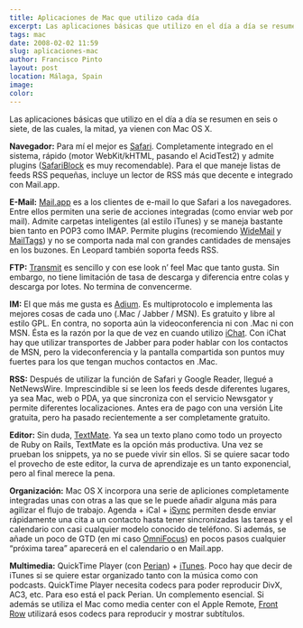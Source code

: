```yaml
---
title: Aplicaciones de Mac que utilizo cada día
excerpt: Las aplicaciones básicas que utilizo en el día a día se resumen en seis o siete, la mayoría incluidas con Mac OS X.
tags: mac
date: 2008-02-02 11:59
slug: aplicaciones-mac
author: Francisco Pinto
layout: post
location: Málaga, Spain
image:
color:
---
```


Las aplicaciones básicas que utilizo en el día a día se resumen en seis o siete, de las cuales, la mitad, ya vienen con Mac OS X.

**Navegador:** Para mí el mejor es [Safari](http://www.apple.com/es/macosx/features/safari). Completamente integrado en el sistema, rápido (motor WebKit/kHTML, pasando el AcidTest2) y admite plugins ([SafariBlock](http://fsbsoftware.com) es muy recomendable). Para el que maneje listas de feeds RSS pequeñas, incluye un lector de RSS más que decente e integrado con Mail.app.

**E-Mail:** [Mail.app](http://www.apple.com/es/macosx/features/mail.html) es a los clientes de e-mail lo que Safari a los navegadores. Entre ellos permiten una serie de acciones integradas (como enviar web por mail). Admite carpetas inteligentes (al estilo iTunes) y se maneja bastante bien tanto en POP3 como IMAP. Permite plugins (recomiendo [WideMail](http://daneharnett.com/) y [MailTags](http://www.indev.ca/MailTags.html)) y no se comporta nada mal con grandes cantidades de mensajes en los buzones. En Leopard también soporta feeds RSS.

**FTP:** [Transmit](http://www.panic.com/transmit) es sencillo y con ese look n’ feel Mac que tanto gusta. Sin embargo, no tiene limitación de tasa de descarga y diferencia entre colas y descarga por lotes. No termina de convencerme.

**IM:** El que más me gusta es [Adium](http://www.adiumx.com). Es multiprotocolo e implementa las mejores cosas de cada uno (.Mac / Jabber / MSN). Es gratuito y libre al estilo GPL. En contra, no soporta aún la videoconferencia ni con .Mac ni con MSN. Ésta es la razón por la que de vez en cuando utilizo [iChat](http://www.apple.com/es/macosx/features/ichat.html). Con iChat hay que utilizar transportes de Jabber para poder hablar con los contactos de MSN, pero la videconferencia y la pantalla compartida son puntos muy fuertes para los que tengan muchos contactos en .Mac.

**RSS:** Después de utilizar la función de Safari y Google Reader, llegué a NetNewsWire. Imprescindible si se leen los feeds desde diferentes lugares, ya sea Mac, web o PDA, ya que sincroniza con el servicio Newsgator y permite diferentes localizaciones. Antes era de pago con una versión Lite gratuita, pero ha pasado recientemente a ser completamente gratuito.

**Editor:** Sin duda, [TextMate](http://macromates.com). Ya sea un texto plano como todo un proyecto de Ruby on Rails, TextMate es la opción más productiva.  Una vez se prueban los snippets, ya no se puede vivir sin ellos. Si se quiere sacar todo el provecho de este editor, la curva de aprendizaje es un tanto exponencial, pero al final merece la pena.

**Organización:** Mac OS X incorpora una serie de apliciones completamente integradas unas con otras a las que se le puede añadir alguna más para agilizar el flujo de trabajo. Agenda + iCal + [iSync](http://www.apple.com/isync) permiten desde enviar rápidamente una cita a un contacto hasta tener sincronizadas las tareas y el calendario con casi cualquier modelo conocido de teléfono. Si además, se añade un poco de GTD (en mi caso [OmniFocus](http://www.omnigroup.com/applications/omnifocus)) en pocos pasos cualquier “próxima tarea” aparecerá en el calendario o en Mail.app.

**Multimedia:** QuickTime Player (con [Perian](http://perian.org)) + [iTunes](http://www.apple.com/es/itunes). Poco hay que decir de iTunes si se quiere estar organizado tanto con la música como con podcasts. QuickTime Player necesita codecs para poder reproducir DivX, AC3, etc. Para eso está el pack Perian. Un complemento esencial. Si además se utiliza el Mac como media center con el Apple Remote, [Front Row](http://www.apple.com/es/imac/software/frontrow.html) utilizará esos codecs para reproducir y mostrar subtítulos.